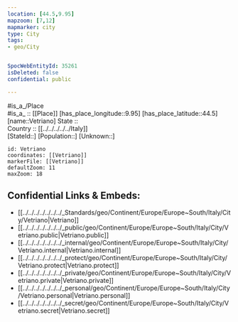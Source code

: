 ```yaml
---
location: [44.5,9.95] 
mapzoom: [7,12] 
mapmarker: city 
type: City
tags:
- geo/City


SpocWebEntityId: 35261
isDeleted: false
confidential: public

---
```

#is_a_/Place  
#is_a_ :: [[Place]] 
[has_place_longitude::9.95] 
[has_place_latitude::44.5] 
[name::Vetriano] 
State ::  
Country :: [[../../../../../Italy]]  
[StateId::] 
[Population::] 
[Unknown::] 


```leaflet
id: Vetriano
coordinates: [[Vetriano]] 
markerFile: [[Vetriano]] 
defaultZoom: 11 
maxZoom: 18
```


## Confidential Links & Embeds: 
- [[../../../../../../../_Standards/geo/Continent/Europe/Europe~South/Italy/City/Vetriano|Vetriano]] 
- [[../../../../../../../_public/geo/Continent/Europe/Europe~South/Italy/City/Vetriano.public|Vetriano.public]] 
- [[../../../../../../../_internal/geo/Continent/Europe/Europe~South/Italy/City/Vetriano.internal|Vetriano.internal]] 
- [[../../../../../../../_protect/geo/Continent/Europe/Europe~South/Italy/City/Vetriano.protect|Vetriano.protect]] 
- [[../../../../../../../_private/geo/Continent/Europe/Europe~South/Italy/City/Vetriano.private|Vetriano.private]] 
- [[../../../../../../../_personal/geo/Continent/Europe/Europe~South/Italy/City/Vetriano.personal|Vetriano.personal]] 
- [[../../../../../../../_secret/geo/Continent/Europe/Europe~South/Italy/City/Vetriano.secret|Vetriano.secret]] 
